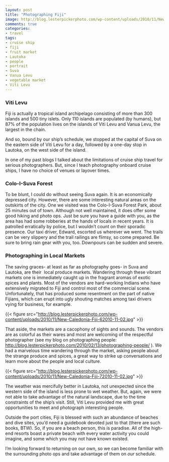 ```yaml
---
layout: post
title: "Photographing Fiji"
image: http://blog.lesterpickerphoto.com/wp-content/uploads/2010/11/New-Caledonia-Fiji-92010-11-02.jpg
comments: true
categories:
- travel
tags:
- cruise ship
- fiji
- fruit market
- Lautoka
- people
- portrait
- Suva
- Vanua Levu
- vegetable market
- Viti Levu
---
```

<h3>Viti Levu</h3>
Fiji is actually a tropical island archipelago consisting of more than 300 islands and 500 tiny islets. Only 110 islands are populated (by humans), but 87% of the population lives on the islands of Viti Levu and Vanua Levu, the largest in the chain.

And so, bound by our ship’s schedule, we stopped at the capital of Suva on the eastern side of Viti Levu for a day, followed by a one-day stop in Lautoka, on the west side of the island.

In one of my past blogs I talked about the limitations of cruise ship travel for serious photographers. But, since I teach photography onboard cruise ships, I have no choice of venues or layover times.

<h3>Colo-I-Suva Forest</h3>
To be blunt, I could do without seeing Suva again. It is an economically depressed city. However, there are some interesting natural areas on the outskirts of the city. One we visited was the Colo-I-Suva Forest Park, about 25 minutes out of town. Although not well maintained, it does offer some good hiking and photo ops. Just be sure you have a guide with you, as the area has had some robberies at the hands of locals in recent years. It is patrolled erratically by police, but I wouldn’t count on their sporadic presence. Our taxi driver, Edward, escorted us wherever we went. The trails can be very slippery and the trail railings are flimsy, so come prepared. Be sure to bring rain gear with you, too. Downpours can be sudden and severe.

<h3>Photographing in Local Markets</h3>
The saving graces- at least as far as photography goes- in Suva and Lautoka, are their  local produce markets. Wandering through these vibrant markets one is immediately caught up in the fragrant aromas of exotic spices and plants. Most of the vendors are hard-working Indians who have extensively migrated to Fiji and control most of the commercial scene. Unfortunately, that has produced some resentment on the part of native Fijians, which can erupt into ugly shouting matches among taxi drivers vying for business, for example.

{{< figure src="http://blog.lesterpickerphoto.com/wp-content/uploads/2010/11/New-Caledonia-Fiji-62010-11-02.jpg" >}}

That aside, the markets are a cacophony of sights and sounds. The vendors are as colorful as their wares and most are welcoming of the respectful photographer (see my blog on photographing people: <a href="http://blog.lesterpickerphoto.com/2010/02/13/photographing-people/">http://blog.lesterpickerphoto.com/2010/02/13/photographing-people/</a> ). We had a marvelous time wandering through the market, asking people about the strange produce and spices, a great way to strike up conversations and learn more about the people and local culture.

{{< figure src="http://blog.lesterpickerphoto.com/wp-content/uploads/2010/11/New-Caledonia-Fiji-72010-11-02.jpg" >}}

The weather was mercifully better in Lautoka, not unexpected since the western side of the island is less prone to wet weather. But, again, we were not able to take advantage of the natural landscape, due to the time constraints of the ship’s visit. Still, Viti Levu provided me with great opportunities to meet and photograph interesting people.

Outside the port cities, Fiji is blessed with such an abundance of beaches and dive sites, you’d need a guidebook devoted just to that (there are such books, BTW). So, if you are a beach person, this is paradise. All of the high-end resorts boast a private beach with every water activity you could imagine, and some which you may not have known existed.

I’m looking forward to returning on our own, so we can become familiar with the surrounding photo ops and take advantage of them on <em>our</em> schedule.